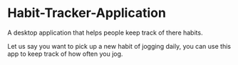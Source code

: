 # Habit-Tracker-Application
A desktop application that helps people keep track of there habits.

Let us say you want to pick up a new habit of jogging daily, you can use this app to keep track of how often you jog.
